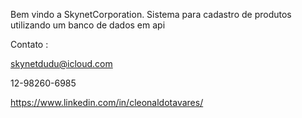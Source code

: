 
Bem vindo a SkynetCorporation. 
Sistema para cadastro de produtos utilizando um banco de dados em api 


Contato : 

skynetdudu@icloud.com

12-98260-6985

https://www.linkedin.com/in/cleonaldotavares/

